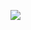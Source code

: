 ![](https://file%2B.vscode-resource.vscode-cdn.net/c%3A/Users/donia/nft/nfts.png?version%3D1660681886164)



 